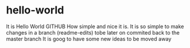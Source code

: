 # hello-world
It is Hello World GITHUB
How simple and nice it is.
It is so simple to make changes in a branch (readme-edits) tobe later on commited back to the master branch
It is goog to have some new ideas to be moved away
